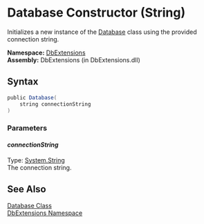 Database Constructor (String)
=============================
Initializes a new instance of the [Database][1] class using the provided connection string.

**Namespace:** [DbExtensions][2]  
**Assembly:** DbExtensions (in DbExtensions.dll)

Syntax
------

```csharp
public Database(
	string connectionString
)
```

### Parameters

#### *connectionString*
Type: [System.String][3]  
The connection string.


See Also
--------
[Database Class][1]  
[DbExtensions Namespace][2]  

[1]: README.md
[2]: ../README.md
[3]: http://msdn.microsoft.com/en-us/library/s1wwdcbf